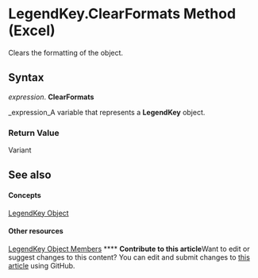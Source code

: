 
# LegendKey.ClearFormats Method (Excel)

Clears the formatting of the object.


## Syntax

 _expression_. **ClearFormats**

 _expression_A variable that represents a  **LegendKey** object.


### Return Value

Variant


## See also


#### Concepts


 [LegendKey Object](2d806a8f-2fed-e6f6-bb76-7339fa692cbb.md)
#### Other resources


 [LegendKey Object Members](c6d7e301-0487-7b7a-047c-1faa88694971.md)
****   **Contribute to this article**Want to edit or suggest changes to this content? You can edit and submit changes to  [this article](https://github.com/jhershey00/VBA_Excel_Test/OpenXMLCon/articles/fa73187b-9607-2484-5690-e2b07961dc76.md) using GitHub.

